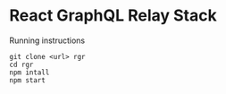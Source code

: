 # React GraphQL Relay Stack

Running instructions

```
git clone <url> rgr
cd rgr
npm intall
npm start
```
